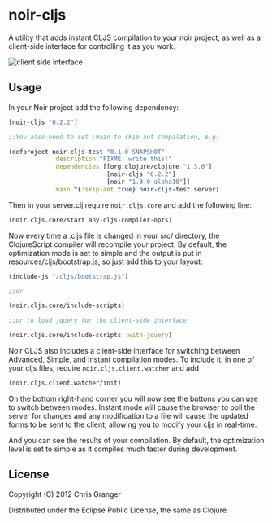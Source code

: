# noir-cljs
A utility that adds instant CLJS compilation to your noir project, as well as a client-side interface for controlling it as you work.

![client side interface](https://github.com/ibdknox/noir-cljs/raw/master/buttons.png)

## Usage
In your Noir project add the following dependency:

```clojure
[noir-cljs "0.2.2"]

;;You also need to set :main to skip aot compilation, e.g:

(defproject noir-cljs-test "0.1.0-SNAPSHOT"
            :description "FIXME: write this!"
            :dependencies [[org.clojure/clojure "1.3.0"]
                           [noir-cljs "0.2.2"]
                           [noir "1.3.0-alpha10"]]
            :main ^{:skip-aot true} noir-cljs-test.server)

```

Then in your server.clj require `noir.cljs.core` and add the following line:

```clojure
(noir.cljs.core/start any-cljs-compiler-opts)
```

Now every time a .cljs file is changed in your src/ directory, the ClojureScript compiler will recompile your project. By default, the optimization mode is set to simple and the output is put in resources/cljs/bootstrap.js, so just add this to your layout:

```clojure
(include-js "/cljs/bootstrap.js")

;;or

(noir.cljs.core/include-scripts)

;;or to load jquery for the client-side interface

(noir.cljs.core/include-scripts :with-jquery)
```

Noir CLJS also includes a client-side interface for switching between Advanced, Simple, and Instant compilation modes. To include it, in one of your cljs files, require `noir.cljs.client.watcher` and add

```clojure
(noir.cljs.client.watcher/init)
```

On the bottom right-hand corner you will now see the buttons you can use to switch between modes. Instant mode will cause the browser to poll the server for changes and any modification to a file will cause the updated forms to be sent to the client, allowing you to modify your cljs in real-time.

And you can see the results of your compilation. By default, the optimization level is set to simple as it compiles much faster during development.

## License

Copyright (C) 2012 Chris Granger

Distributed under the Eclipse Public License, the same as Clojure.
